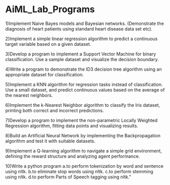 # AiML_Lab_Programs

1)Implement Naive Bayes models and Bayesian networks. (Demonstrate the diagnosis of heart patients using standard heart disease data set etc).

2)Implement a simple linear regression algorithm to predict a continuous target variable based on a given dataset.

3)Develop a program to implement a Support Vector Machine for binary classification. Use a sample dataset and visualize the decision boundary.

4)Write a program to demonstrate the ID3 decision tree algorithm using an appropriate dataset for classification.

5)Implement a KNN algorithm for regression tasks instead of classification. Use a small dataset, and predict continuous values based on the average of the nearest neighbors.

6)Implement the k-Nearest Neighbor algorithm to classify the Iris dataset, printing both correct and incorrect predictions.

7)Develop a program to implement the non-parametric Locally Weighted Regression algorithm, fitting data points and visualizing results.

8)Build an Artificial Neural Network by implementing the Backpropagation algorithm and test it with suitable datasets.

9)Implement a Q-learning algorithm to navigate a simple grid environment, defining the reward structure and analyzing agent performance.

10)Write a python program
  a.to perform tokenization by word and sentence using nltk.
  b.to eliminate stop words using nltk.
  c.to perform stemming using nltk.
  d.to perform Parts of Speech tagging using nltk."
